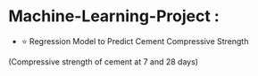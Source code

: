 # Machine-Learning-Project :

- ⭐ Regression Model to Predict Cement Compressive Strength

(Compressive strength of cement at 7 and 28 days)
